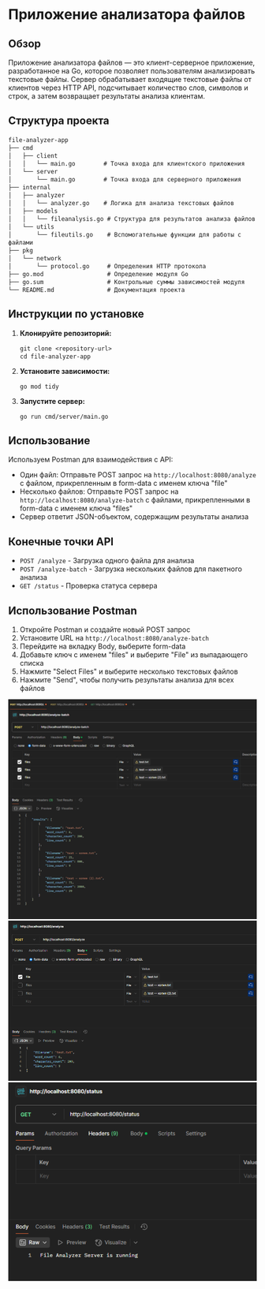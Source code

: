 # Приложение анализатора файлов

## Обзор
Приложение анализатора файлов — это клиент-серверное приложение, разработанное на Go, которое позволяет пользователям анализировать текстовые файлы. Сервер обрабатывает входящие текстовые файлы от клиентов через HTTP API, подсчитывает количество слов, символов и строк, а затем возвращает результаты анализа клиентам.

## Структура проекта
```
file-analyzer-app
├── cmd
│   ├── client
│   │   └── main.go        # Точка входа для клиентского приложения
│   └── server
│       └── main.go        # Точка входа для серверного приложения
├── internal
│   ├── analyzer
│   │   └── analyzer.go    # Логика для анализа текстовых файлов
│   ├── models
│   │   └── fileanalysis.go # Структура для результатов анализа файлов
│   └── utils
│       └── fileutils.go    # Вспомогательные функции для работы с файлами
├── pkg
│   └── network
│       └── protocol.go     # Определения HTTP протокола
├── go.mod                  # Определение модуля Go
├── go.sum                  # Контрольные суммы зависимостей модуля
└── README.md               # Документация проекта
```

## Инструкции по установке
1. **Клонируйте репозиторий:**
   ```
   git clone <repository-url>
   cd file-analyzer-app
   ```

2. **Установите зависимости:**
   ```
   go mod tidy
   ```

3. **Запустите сервер:**
   ```
   go run cmd/server/main.go
   ```

## Использование
Используем Postman для взаимодействия с API:
  - Один файл: Отправьте POST запрос на `http://localhost:8080/analyze` с файлом, прикрепленным в form-data с именем ключа "file"
  - Несколько файлов: Отправьте POST запрос на `http://localhost:8080/analyze-batch` с файлами, прикрепленными в form-data с именем ключа "files"
  - Сервер ответит JSON-объектом, содержащим результаты анализа

## Конечные точки API
- `POST /analyze` - Загрузка одного файла для анализа
- `POST /analyze-batch` - Загрузка нескольких файлов для пакетного анализа
- `GET /status` - Проверка статуса сервера


## Использование Postman
1. Откройте Postman и создайте новый POST запрос
2. Установите URL на `http://localhost:8080/analyze-batch`
3. Перейдите на вкладку Body, выберите form-data
4. Добавьте ключ с именем "files" и выберите "File" из выпадающего списка
5. Нажмите "Select Files" и выберите несколько текстовых файлов
6. Нажмите "Send", чтобы получить результаты анализа для всех файлов

![Результат анализа нескольких файлов](image.png)
![Результат анализа одного файла](image-1.png)
![Статус сервера](image-2.png)